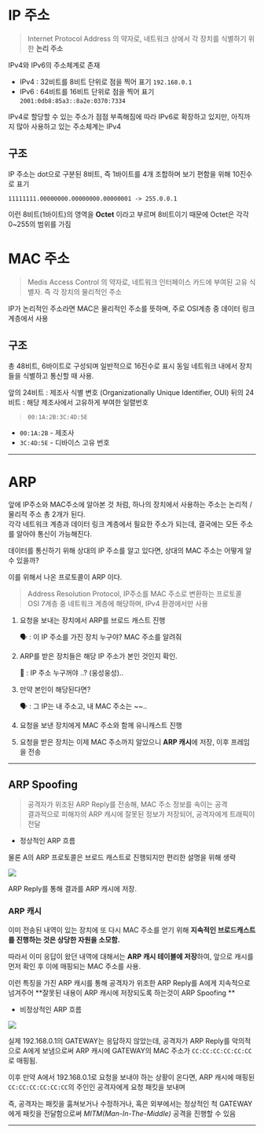 # IP 주소

> Internet Protocol Address 의 약자로, 네트워크 상에서 각 장치를 식별하기 위한 **논리 주소**

IPv4와 IPv6의 주소체계로 존재

* IPv4 : 32비트를 8비트 단위로 점을 찍어 표기
  `192.168.0.1`
* IPv6 : 64비트를 16비트 단위로 점을 찍어 표기
  `2001:0db8:85a3::8a2e:0370:7334`

IPv4로 할당할 수 있는 주소가 점점 부족해짐에 따라 IPv6로 확장하고 있지만,
아직까지 많아 사용하고 있는 주소체계는 IPv4

## 구조

IP 주소는 dot으로 구분된 8비트, 즉 1바이트를 4개 조합하며
보기 편함을 위해 10진수로 표기

	11111111.00000000.00000000.00000001 -> 255.0.0.1

이런 8비트(1바이트)의 영역을 **Octet** 이라고 부르며
8비트이기 때문에 Octet은 각각 0~255의 범위를 가짐

# MAC 주소

> Medis Access Control 의 약자로, 네트워크 인터페이스 카드에 부여된 고유 식별자. 즉 각 장치의 물리적인 주소

IP가 논리적인 주소라면 MAC은 물리적인 주소를 뜻하며,
주로 OSI계층 중 데이터 링크 계층에서 사용


## 구조

총 48비트, 6바이트로 구성되며 일반적으로 16진수로 표시
동일 네트워크 내에서 장치들을 식별하고 통신할 때 사용.

앞의 24비트 : 제조사 식별 변호 (Organizationally Unique Identifier, OUI)
뒤의 24비트 : 해당 제조사에서 고유하게 부여한 일렬번호

> `00:1A:2B:3C:4D:5E`
* `00:1A:2B` - 제조사
* `3C:4D:5E` - 디바이스 고유 번호

----

# ARP

앞에 IP주소와 MAC주소에 알아본 것 처럼, 하나의 장치에서 사용하는 주소는 논리적 / 물리적 주소 총 2개가 된다. <br>
각각 네트워크 계층과 데이터 링크 계층에서 필요한 주소가 되는데, 결국에는 모든 주소를 알아야 통신이 가능해진다.

데이터를 통신하기 위해 상대의 IP 주소를 알고 있다면, 상대의 MAC 주소는 어떻게 알 수 있을까?

이를 위해서 나온 프로토콜이 ARP 이다.

> Address Resolution Protocol, IP주소를 MAC 주소로 변환하는 프로토콜 <br>
OSI 7계층 중 네트워크 계층에 해당하며, IPv4 환경에서만 사용

1. 요청을 보내는 장치에서 ARP를 브로드 캐스트 진행


	🗣️ : 이 IP 주소를 가진 장치 누구야? MAC 주소를 알려줘

2. ARP를 받은 장치들은 해당 IP 주소가 본인 것인지 확인.


    👥 : IP 주소 누구꺼야 ..? (웅성웅성)..

3. 만약 본인이 해당된다면?


	🗣️ : 그 IP는 내 주소고, 내 MAC 주소는 ~~..      
4. 요청을 보낸 장치에게 MAC 주소와 함께 유니캐스트 진행
5. 요청을 받은 장치는 이제 MAC 주소까지 알았으니 **ARP 캐시**에 저장, 이후 프레임을 전송

---

## ARP Spoofing

> 공격자가 위조된 ARP Reply를 전송해, MAC 주소 정보를 속이는 공격 <br>
결과적으로 피해자의 ARP 캐시에 잘못된 정보가 저장되어, 공격자에게 트래픽이 전달

* 정상적인 ARP 흐름

물론 A의 ARP 프로토콜은 브로드 캐스트로 진행되지만 편리한 설명을 위해 생략

![](https://velog.velcdn.com/images/khhkmg0205/post/a94cac83-51c7-4535-aff5-b83ea78abf60/image.png)

ARP Reply를 통해 결과를 ARP 캐시에 저장.

### ARP 캐시

이미 전송된 내역이 있는 장치에 또 다시 MAC 주소를 얻기 위해 **지속적인 브로드캐스트를 진행하는 것은 상당한 자원을 소모함.**

따라서 이미 응답이 왔던 내역에 대해서는 **ARP 캐시 테이블에 저장**하여,
앞으로 캐시를 먼저 확인 후 이에 매핑되는 MAC 주소를 사용.

이런 특징을 가진 ARP 캐시를 통해 공격자가 위조한 ARP Reply를 A에게 지속적으로 넘겨주어
**잘못된 내용이 ARP 캐시에 저장되도록 하는것이 ARP Spoofing
**
* 비정상적인 ARP 흐름

![](https://velog.velcdn.com/images/khhkmg0205/post/78347461-d014-4f9f-af88-a99e80027f59/image.png)

실제 192.168.0.1의 GATEWAY는 응답하지 않았는데, 공격자가 ARP Reply를 악의적으로 A에게 보냄으로써 ARP 캐시에 GATEWAY의 MAC 주소가 `CC:CC:CC:CC:CC:CC`로 매핑됨.

이후 만약 A에서 192.168.0.1로 요청을 보내야 하는 상황이 온다면, ARP 캐시에 매핑된 `CC:CC:CC:CC:CC:CC`의 주인인 공격자에게 요청 패킷을 보내며

즉, 공격자는 패킷을 훔쳐보거나 수정하거나, 혹은 외부에서는 정상적인 척 GATEWAY에게 패킷을 전달함으로써 _MITM(Man-In-The-Middle)_ 공격을 진행할 수 있음

---

